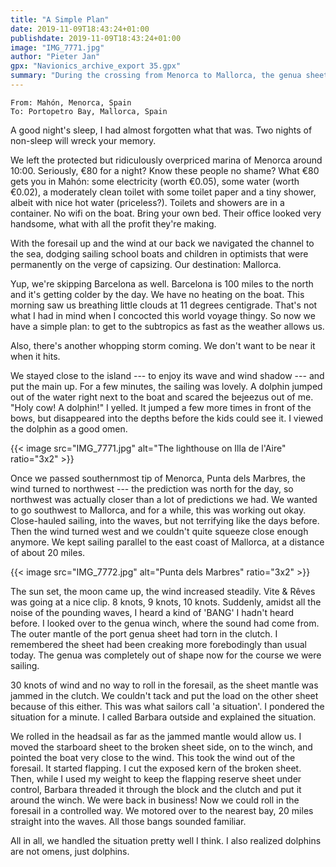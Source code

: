 ```yaml
---
title: "A Simple Plan"
date: 2019-11-09T18:43:24+01:00
publishdate: 2019-11-09T18:43:24+01:00
image: "IMG_7771.jpg"
author: "Pieter Jan"
gpx: "Navionics_archive_export 35.gpx"
summary: "During the crossing from Menorca to Mallorca, the genua sheet breaks."
---
```


`From: Mahón, Menorca, Spain`<br/>
`To: Portopetro Bay, Mallorca, Spain`

A good night's sleep, I had almost forgotten what that was. Two nights of non-sleep will wreck your memory.

We left the protected but ridiculously overpriced marina of Menorca around 10:00. Seriously, €80 for a night? Know these people no shame? What €80 gets you in Mahón: some electricity (worth €0.05), some water (worth €0.02), a moderately clean toilet with some toilet paper and a tiny shower, albeit with nice hot water (priceless?). Toilets and showers are in a container. No wifi on the boat. Bring your own bed. Their office looked very handsome, what with all the profit they're making.

With the foresail up and the wind at our back we navigated the channel to the sea, dodging sailing school boats and children in optimists that were permanently on the verge of capsizing. Our destination: Mallorca.

Yup, we're skipping Barcelona as well. Barcelona is 100 miles to the north and it's getting colder by the day. We have no heating on the boat. This morning saw us breathing little clouds at 11 degrees centigrade. That's not what I had in mind when I concocted this world voyage thingy. So now we have a simple plan: to get to the subtropics as fast as the weather allows us.

Also, there's another whopping storm coming. We don't want to be near it when it hits.

We stayed close to the island --- to enjoy its wave and wind shadow --- and put the main up. For a few minutes, the sailing was lovely. A dolphin jumped out of the water right next to the boat and scared the bejeezus out of me. "Holy cow! A dolphin!" I yelled. It jumped a few more times in front of the bows, but disappeared into the depths before the kids could see it. I viewed the dolphin as a good omen.

{{< image src="IMG_7771.jpg" alt="The lighthouse on Illa de l'Aire" ratio="3x2" >}}

Once we passed southernmost tip of Menorca, Punta dels Marbres, the wind turned to northwest --- the prediction was north for the day, so northwest was actually closer than a lot of predictions we had. We wanted to go southwest to Mallorca, and for a while, this was working out okay. Close-hauled sailing, into the waves, but not terrifying like the days before. Then the wind turned west and we couldn't quite squeeze close enough anymore. We kept sailing parallel to the east coast of Mallorca, at a distance of about 20 miles.

{{< image src="IMG_7772.jpg" alt="Punta dels Marbres" ratio="3x2" >}}

The sun set, the moon came up, the wind increased steadily. Vite & Rêves was going at a nice clip. 8 knots, 9 knots, 10 knots. Suddenly, amidst all the noise of the pounding waves, I heard a kind of 'BANG' I hadn't heard before. I looked over to the genua winch, where the sound had come from. The outer mantle of the port genua sheet had torn in the clutch. I remembered the sheet had been creaking more forebodingly than usual today. The genua was completely out of shape now for the course we were sailing.

30 knots of wind and no way to roll in the foresail, as the sheet mantle was jammed in the clutch. We couldn't tack and put the load on the other sheet because of this either. This was what sailors call 'a situation'. I pondered the situation for a minute. I called Barbara outside and explained the situation.

We rolled in the headsail as far as the jammed mantle would allow us. I moved the starboard sheet to the broken sheet side, on to the winch, and pointed the boat very close to the wind. This took the wind out of the foresail. It started flapping. I cut the exposed kern of the broken sheet. Then, while I used my weight to keep the flapping reserve sheet under control, Barbara threaded it through the block and the clutch and put it around the winch. We were back in business! Now we could roll in the foresail in a controlled way. We motored over to the nearest bay, 20 miles straight into the waves. All those bangs sounded familiar.

All in all, we handled the situation pretty well I think. I also realized dolphins are not omens, just dolphins.


